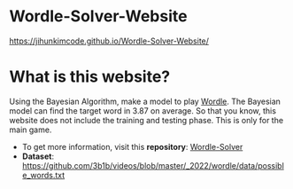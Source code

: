 # Wordle-Solver-Website
https://jihunkimcode.github.io/Wordle-Solver-Website/

# What is this website?
Using the Bayesian Algorithm, make a model to play [Wordle](https://www.nytimes.com/games/wordle/index.html). The Bayesian model can find the target word in 3.87 on average.
So that you know, this website does not include the training and testing phase. This is only for the main game.
- To get more information, visit this **repository**: [Wordle-Solver](https://github.com/JihunKimCode/Wordle-Solver)
- **Dataset**: https://github.com/3b1b/videos/blob/master/_2022/wordle/data/possible_words.txt
